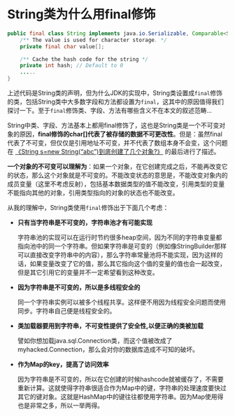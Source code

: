 # String类为什么用final修饰

```java
public final class String implements java.io.Serializable, Comparable<String>, 	 		CharSequence {
    /** The value is used for character storage. */
    private final char value[];

    /** Cache the hash code for the string */
    private int hash; // Default to 0
    .....
}
```

​	上述代码是String类的声明，但为什么JDK的实现中，String类设置成`final`修饰的类，包括String类中大多数字段和方法都设置为`final`，这其中的原因值得我们探讨一下。至于`final`修饰类、字段、方法有哪些含义不在本文的叙述范畴...

​	String中类、字段、方法基本上都用final修饰了，这也是String类是一个不可变对象的原因，**final修饰的char[]代表了被存储的数据不可更改性**。但是：虽然final代表了不可变，但仅仅是引用地址不可变，并不代表了数组本身不会变，这个问题在 [《String s=new String(“abc”)到底创建了几个对象?》](./_5String细节一.md) 的最后进行了描述。

​	**一个对象的不可变可以理解为**：如果一个对象，在它创建完成之后，不能再改变它的状态，那么这个对象就是不可变的。不能改变状态的意思是，不能改变对象内的成员变量（这里不考虑反射），包括基本数据类型的值不能改变，引用类型的变量不能指向其他的对象，引用类型指向的对象的状态也不能改变。

​	从我的理解中，String类使用`final`修饰出于下面几个考虑：

- **只有当字符串是不可变的，字符串池才有可能实现**

  字符串池的实现可以在运行时节约很多heap空间，因为不同的字符串变量都指向池中的同一个字符串。但如果字符串是可变的（例如像StringBuilder那样可以直接改变字符串中的内容），那么字符串常量池将不能实现，因为这样的话，如果变量改变了它的值，那么其它指向这个值的变量的值也会一起改变，但是其它引用它的变量并不一定希望看到这种改变。

- **因为字符串是不可变的，所以是多线程安全的**

  同一个字符串实例可以被多个线程共享。这样便不用因为线程安全问题而使用同步。字符串自己便是线程安全的。

- **类加载器要用到字符串，不可变性提供了安全性,以便正确的类被加载**

  譬如你想加载java.sql.Connection类，而这个值被改成了myhacked.Connection，那么会对你的数据库造成不可知的破坏。

- **作为Map的key，提高了访问效率**

  因为字符串是不可变的，所以在它创建的时候hashcode就被缓存了，不需要重新计算。这就使得字符串很适合作为Map中的键，字符串的处理速度要快过其它的键对象。这就是HashMap中的键往往都使用字符串。因为Map使用得也是非常之多，所以一举两得。